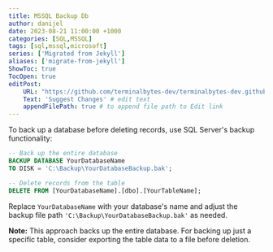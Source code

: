 ```yaml
---
title: MSSQL Backup Db
author: danijel
date: 2023-08-21 11:00:00 +1000
categories: [SQL,MSSQL]
tags: [sql,mssql,microsoft]
series: ['Migrated from Jekyll']
aliases: ['migrate-from-jekyll']
ShowToc: true
TocOpen: true
editPost:
    URL: "https://github.com/terminalbytes-dev/terminalbytes-dev.github.io/tree/main/content"
    Text: 'Suggest Changes' # edit text
    appendFilePath: true # to append file path to Edit link
---
```


To back up a database before deleting records, use SQL Server's backup functionality:

```sql
-- Back up the entire database
BACKUP DATABASE YourDatabaseName
TO DISK = 'C:\Backup\YourDatabaseBackup.bak';

-- Delete records from the table
DELETE FROM [YourDatabaseName].[dbo].[YourTableName];
```

Replace `YourDatabaseName` with your database's name and adjust the backup file path `'C:\Backup\YourDatabaseBackup.bak'` as needed.

**Note:** This approach backs up the entire database. For backing up just a specific table, consider exporting the table data to a file before deletion.